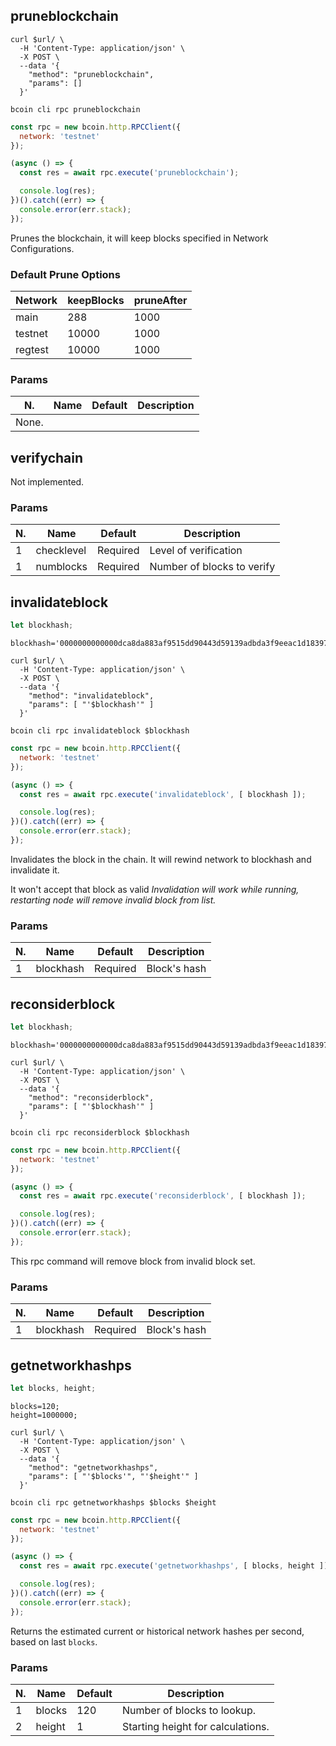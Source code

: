 ## pruneblockchain

```shell--curl
curl $url/ \
  -H 'Content-Type: application/json' \
  -X POST \
  --data '{
    "method": "pruneblockchain",
    "params": []
  }'
```

```shell--cli
bcoin cli rpc pruneblockchain
```

```javascript
const rpc = new bcoin.http.RPCClient({
  network: 'testnet'
});

(async () => {
  const res = await rpc.execute('pruneblockchain');

  console.log(res);
})().catch((err) => {
  console.error(err.stack);
});
```

Prunes the blockchain, it will keep blocks specified in Network Configurations.

### Default Prune Options
Network | keepBlocks | pruneAfter
------- | -------    | -------
main    | 288        | 1000
testnet | 10000      | 1000
regtest | 10000      | 1000

### Params
N. | Name | Default |  Description
--------- | --------- | --------- | -----------
None. |



## verifychain

Not implemented.

### Params
N. | Name | Default |  Description
--------- | --------- | --------- | -----------
1 | checklevel | Required | Level of verification
1 | numblocks | Required | Number of blocks to verify



## invalidateblock

```javascript
let blockhash;
```

```shell--vars
blockhash='0000000000000dca8da883af9515dd90443d59139adbda3f9eeac1d18397fec3';
```

```shell--curl
curl $url/ \
  -H 'Content-Type: application/json' \
  -X POST \
  --data '{
    "method": "invalidateblock",
    "params": [ "'$blockhash'" ]
  }'
```

```shell--cli
bcoin cli rpc invalidateblock $blockhash
```

```javascript
const rpc = new bcoin.http.RPCClient({
  network: 'testnet'
});

(async () => {
  const res = await rpc.execute('invalidateblock', [ blockhash ]);

  console.log(res);
})().catch((err) => {
  console.error(err.stack);
});
```


Invalidates the block in the chain.
It will rewind network to blockhash and invalidate it. 

It won't accept that block as valid
*Invalidation will work while running, restarting node will remove invalid block from list.*

### Params
N. | Name | Default |  Description
--------- | --------- | --------- | -----------
1 | blockhash | Required | Block's hash



## reconsiderblock

```javascript
let blockhash;
```

```shell--vars
blockhash='0000000000000dca8da883af9515dd90443d59139adbda3f9eeac1d18397fec3';
```

```shell--curl
curl $url/ \
  -H 'Content-Type: application/json' \
  -X POST \
  --data '{
    "method": "reconsiderblock",
    "params": [ "'$blockhash'" ]
  }'
```

```shell--cli
bcoin cli rpc reconsiderblock $blockhash
```

```javascript
const rpc = new bcoin.http.RPCClient({
  network: 'testnet'
});

(async () => {
  const res = await rpc.execute('reconsiderblock', [ blockhash ]);

  console.log(res);
})().catch((err) => {
  console.error(err.stack);
});
```

This rpc command will remove block from invalid block set.

### Params
N. | Name | Default |  Description
--------- | --------- | --------- | -----------
1 | blockhash | Required | Block's hash

## getnetworkhashps

```javascript
let blocks, height;
```

```shell--vars
blocks=120;
height=1000000;
```

```shell--curl
curl $url/ \
  -H 'Content-Type: application/json' \
  -X POST \
  --data '{
    "method": "getnetworkhashps",
    "params": [ "'$blocks'", "'$height'" ]
  }'
```

```shell--cli
bcoin cli rpc getnetworkhashps $blocks $height
```

```javascript
const rpc = new bcoin.http.RPCClient({
  network: 'testnet'
});

(async () => {
  const res = await rpc.execute('getnetworkhashps', [ blocks, height ]);

  console.log(res);
})().catch((err) => {
  console.error(err.stack);
});
```

Returns the estimated current or historical network hashes per second, based on last `blocks`.

### Params
N. | Name | Default |  Description
--------- | --------- | --------- | -----------
1 | blocks | 120 | Number of blocks to lookup.
2 | height | 1 | Starting height for calculations.
